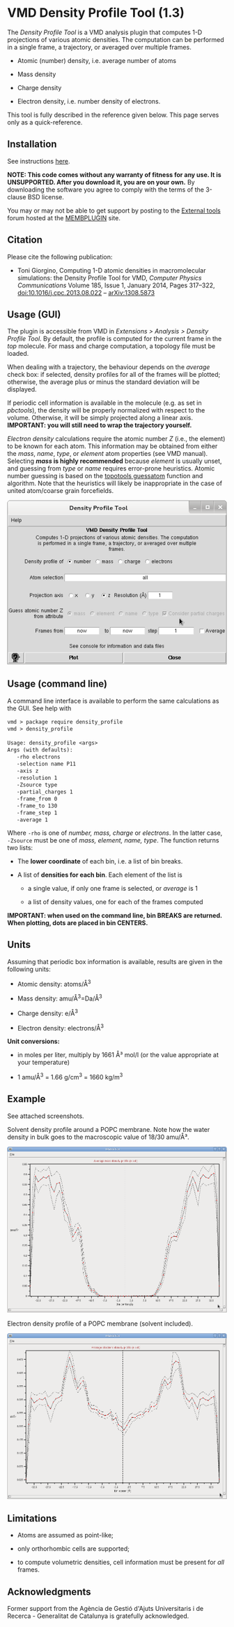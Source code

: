 VMD Density Profile Tool (1.3)
==============================


The *Density Profile Tool* is a VMD analysis plugin that computes 1-D projections of various atomic densities. The computation can be performed in a single frame, a trajectory, or averaged over multiple frames.

-   Atomic (number) density, i.e. average number of atoms

-   Mass density

-   Charge density

-   Electron density, i.e. number density of electrons.

This tool is fully described in the reference given below. This page serves only as a quick-reference.





Installation
----------------------------------------

See instructions [here](https://gist.github.com/tonigi/a9cfaf7642a7fbc13293).


**NOTE: This code comes without any warranty of fitness for any use. It is UNSUPPORTED. After you download it, you are on your own.** By downloading the software you agree to comply with the terms of the
3-clause BSD license.
 

You may or may not be able to get support by posting to the [External tools](https://sourceforge.net/p/membplugin/discussion/external_tools/) forum hosted at the [MEMBPLUGIN](http://membplugin.sourceforge.net) site.



Citation
--------

Please cite the following publication:

-   Toni Giorgino, Computing 1-D atomic densities in macromolecular simulations: the Density Profile Tool for VMD, *Computer Physics Communications* Volume 185, Issue 1, January 2014, Pages 317–322, [doi:10.1016/j.cpc.2013.08.022](http://dx.doi.org/10.1016/j.cpc.2013.08.022) – [arXiv:1308.5873](http://arxiv.org/abs/1308.5873)

Usage (GUI)
-----------

The plugin is accessible from VMD in *Extensions \> Analysis \> Density Profile Tool*. By default, the profile is computed for the current frame in the *top* molecule. For mass and charge computation, a topology file must be loaded.

When dealing with a trajectory, the behaviour depends on the *average* check box: if selected, density profiles for all of the frames will be plotted; otherwise, the average plus or minus the standard deviation will be displayed.

If periodic cell information is available in the molecule (e.g. as set in *pbctools*), the density will be properly normalized with respect to the volume. Otherwise, it will be simply projected along a linear axis. **IMPORTANT: you will still need to wrap the trajectory yourself.**

*Electron density* calculations require the atomic number *Z* (i.e., the element) to be known for each atom. This information may be obtained from either the *mass*, *name*, *type*, or *element* atom properties (see VMD manual). Selecting ***mass* is highly recommended** because *element* is usually unset, and guessing from *type* or *name* requires error-prone heuristics. Atomic number guessing is based on the [topotools guessatom](http://www.ks.uiuc.edu/Research/vmd/plugins/topotools/#TOC-guessatom-property-from-) function and algorithm. Note that the heuristics will likely be inappropriate in the case of united atom/coarse grain forcefields.


![Screenshot](Screenshot-Density%20Profile%20Tool.png)


Usage (command line)
--------------------

A command line interface is available to perform the same calculations as the GUI. See help with

    vmd > package require density_profile
    vmd > density_profile

    Usage: density_profile <args>
    Args (with defaults):
       -rho electrons
       -selection name P11
       -axis z
       -resolution 1
       -Zsource type
       -partial_charges 1
       -frame_from 0
       -frame_to 130
       -frame_step 1
       -average 1

Where `-rho` is one of *number, mass, charge* or *electrons*. In the latter case, `-Zsource` must be one of *mass, element, name, type*. The function returns two lists:

-   The **lower coordinate** of each bin, i.e. a list of bin breaks.

-   A list of **densities for each bin**. Each element of the list is

    -   a single value, if only one frame is selected, or *average* is 1

    -   a list of density values, one for each of the frames computed

**IMPORTANT: when used on the command line, bin BREAKS are returned. When plotting, dots are placed in bin CENTERS.**

Units
-----

Assuming that periodic box information is available, results are given in the following units:

-   Atomic density: atoms/Å<sup>3</sup>

-   Mass density: amu/Å<sup>3</sup>=Da/Å<sup>3</sup>

-   Charge density: e/Å<sup>3</sup>

-   Electron density: electrons/Å<sup>3</sup>

**Unit conversions:**

-   in moles per liter, multiply by 1661 Å³ mol/l (or the value appropriate at your temperature)

-   1 amu/Å<sup>3</sup> = 1.66 g/cm<sup>3</sup> = 1660 kg/m<sup>3</sup>



Example
-------

See attached screenshots. 

Solvent density profile around a POPC membrane. Note how the water density in bulk goes to the macroscopic value of 18/30 amu/Å³.

![attachment:POPC-waters-mass-density-profile.png](POPC-waters-mass-density-profile.png)


Electron density profile of a POPC membrane (solvent included).

![attachment:POPC-e-density-profile.png](POPC-e-density-profile.png)



Limitations
-----------

-   Atoms are assumed as point-like;

-   only orthorhombic cells are supported;

-   to compute volumetric densities, cell information must be present for *all* frames.





Acknowledgments
---------------

Former support from the Agència de Gestió d'Ajuts Universitaris i de Recerca - Generalitat de Catalunya is gratefully acknowledged.

